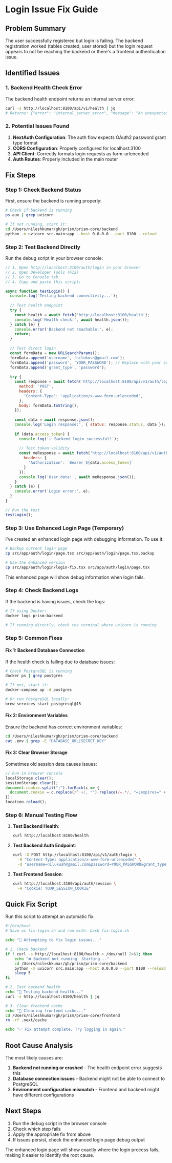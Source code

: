 # Login Issue Fix Guide

## Problem Summary
The user successfully registered but login is failing. The backend registration worked (tables created, user stored) but the login request appears to not be reaching the backend or there's a frontend authentication issue.

## Identified Issues

### 1. Backend Health Check Error
The backend health endpoint returns an internal server error:
```bash
curl -s http://localhost:8100/api/v1/health | jq
# Returns: {"error": "internal_server_error", "message": "An unexpected error occurred"}
```

### 2. Potential Issues Found

1. **NextAuth Configuration**: The auth flow expects OAuth2 password grant type format
2. **CORS Configuration**: Properly configured for localhost:3100
3. **API Client**: Correctly formats login requests as form-urlencoded
4. **Auth Routes**: Properly included in the main router

## Fix Steps

### Step 1: Check Backend Status
First, ensure the backend is running properly:

```bash
# Check if backend is running
ps aux | grep uvicorn

# If not running, start it:
cd /Users/nileshkumar/gh/prism/prism-core/backend
python -m uvicorn src.main:app --host 0.0.0.0 --port 8100 --reload
```

### Step 2: Test Backend Directly
Run the debug script in your browser console:

```javascript
// 1. Open http://localhost:3100/auth/login in your browser
// 2. Open Developer Tools (F12)
// 3. Go to Console tab
// 4. Copy and paste this script:

async function testLogin() {
  console.log('Testing backend connectivity...');
  
  // Test health endpoint
  try {
    const health = await fetch('http://localhost:8100/health');
    console.log('Health check:', await health.json());
  } catch (e) {
    console.error('Backend not reachable:', e);
    return;
  }
  
  // Test direct login
  const formData = new URLSearchParams();
  formData.append('username', 'nilukush@gmail.com');
  formData.append('password', 'YOUR_PASSWORD'); // Replace with your actual password
  formData.append('grant_type', 'password');
  
  try {
    const response = await fetch('http://localhost:8100/api/v1/auth/login', {
      method: 'POST',
      headers: {
        'Content-Type': 'application/x-www-form-urlencoded',
      },
      body: formData.toString(),
    });
    
    const data = await response.json();
    console.log('Login response:', { status: response.status, data });
    
    if (data.access_token) {
      console.log('✅ Backend login successful!');
      
      // Test token validity
      const meResponse = await fetch('http://localhost:8100/api/v1/auth/me', {
        headers: {
          'Authorization': `Bearer ${data.access_token}`
        }
      });
      console.log('User data:', await meResponse.json());
    }
  } catch (e) {
    console.error('Login error:', e);
  }
}

// Run the test
testLogin();
```

### Step 3: Use Enhanced Login Page (Temporary)
I've created an enhanced login page with debugging information. To use it:

```bash
# Backup current login page
cp src/app/auth/login/page.tsx src/app/auth/login/page.tsx.backup

# Use the enhanced version
cp src/app/auth/login/login-fix.tsx src/app/auth/login/page.tsx
```

This enhanced page will show debug information when login fails.

### Step 4: Check Backend Logs
If the backend is having issues, check the logs:

```bash
# If using Docker:
docker logs prism-backend

# If running directly, check the terminal where uvicorn is running
```

### Step 5: Common Fixes

#### Fix 1: Backend Database Connection
If the health check is failing due to database issues:

```bash
# Check PostgreSQL is running
docker ps | grep postgres

# If not, start it:
docker-compose up -d postgres

# Or run PostgreSQL locally:
brew services start postgresql@15
```

#### Fix 2: Environment Variables
Ensure the backend has correct environment variables:

```bash
cd /Users/nileshkumar/gh/prism/prism-core/backend
cat .env | grep -E "DATABASE_URL|SECRET_KEY"
```

#### Fix 3: Clear Browser Storage
Sometimes old session data causes issues:

```javascript
// Run in browser console
localStorage.clear();
sessionStorage.clear();
document.cookie.split(";").forEach(c => {
  document.cookie = c.replace(/^ +/, "").replace(/=.*/, "=;expires=" + new Date().toUTCString() + ";path=/");
});
location.reload();
```

### Step 6: Manual Testing Flow

1. **Test Backend Health**:
   ```bash
   curl http://localhost:8100/health
   ```

2. **Test Backend Auth Endpoint**:
   ```bash
   curl -X POST http://localhost:8100/api/v1/auth/login \
     -H "Content-Type: application/x-www-form-urlencoded" \
     -d "username=nilukush@gmail.com&password=YOUR_PASSWORD&grant_type=password"
   ```

3. **Test Frontend Session**:
   ```bash
   curl http://localhost:3100/api/auth/session \
     -H "Cookie: YOUR_SESSION_COOKIE"
   ```

## Quick Fix Script

Run this script to attempt an automatic fix:

```bash
#!/bin/bash
# Save as fix-login.sh and run with: bash fix-login.sh

echo "🔧 Attempting to fix login issues..."

# 1. Check backend
if ! curl -s http://localhost:8100/health > /dev/null 2>&1; then
    echo "❌ Backend not running. Starting..."
    cd /Users/nileshkumar/gh/prism/prism-core/backend
    python -m uvicorn src.main:app --host 0.0.0.0 --port 8100 --reload &
    sleep 5
fi

# 2. Test backend health
echo "🏥 Testing backend health..."
curl -s http://localhost:8100/health | jq

# 3. Clear frontend cache
echo "🧹 Clearing frontend cache..."
cd /Users/nileshkumar/gh/prism/prism-core/frontend
rm -rf .next/cache

echo "✅ Fix attempt complete. Try logging in again."
```

## Root Cause Analysis

The most likely causes are:
1. **Backend not running or crashed** - The health endpoint error suggests this
2. **Database connection issues** - Backend might not be able to connect to PostgreSQL
3. **Environment configuration mismatch** - Frontend and backend might have different configurations

## Next Steps

1. Run the debug script in the browser console
2. Check which step fails
3. Apply the appropriate fix from above
4. If issues persist, check the enhanced login page debug output

The enhanced login page will show exactly where the login process fails, making it easier to identify the root cause.